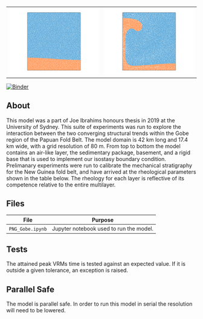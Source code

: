 <table><tr><td><img src='./raytay_init.png'></td><td><img src='./raytay.png'></td></tr></table>

[![Binder](https://mybinder.org/badge_logo.svg)](https://mybinder.org/v2/gh/basin-genesis-hub/PNG_2D_Fold_Thrust_Belt_Model/master)

About
-----

This model was a part of Joe Ibrahims honours thesis in 2019 at the University of Sydney. This suite of experiments was run to explore the interaction between the two converging structural trends within the Gobe region of the Papuan Fold Belt. The model domain is 42 km long and 17.4 km wide, with a grid resolution of 80 m. From top to bottom the model contains an air-like layer, the sedimentary package, basement, and a rigid base that is used to implement our isostasy boundary condition. Prelimanary experiments were run to calibrate the mechanical stratigraphy for the New Guinea fold belt, and have arrived at the rheological parameters shown in the table below. The rheology for each layer is reflective of its competence relative to the entire multilayer.


Files
-----

File | Purpose
--- | ---
`PNG_Gobe.ipynb` | Jupyter notebook used to run the model. 

Tests
-----

The attained peak VRMs time is tested against an expected value. If it is outside a given tolerance, an exception is raised.

Parallel Safe
-------------
The model is parallel safe. In order to run this model in serial the resolution will need to be lowered. 
